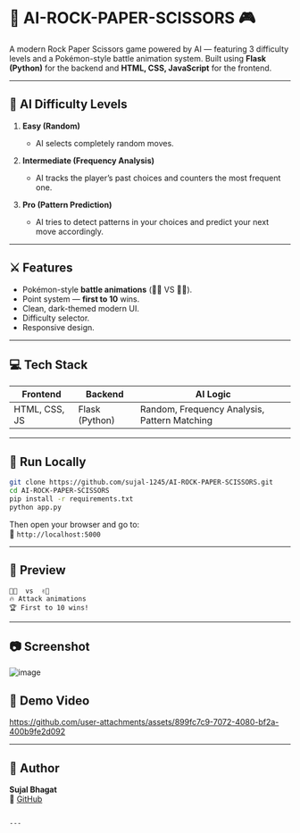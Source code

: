 
# 🤖 AI-ROCK-PAPER-SCISSORS 🎮

A modern Rock Paper Scissors game powered by AI — featuring 3 difficulty levels and a Pokémon-style battle animation system. Built using **Flask (Python)** for the backend and **HTML, CSS, JavaScript** for the frontend.

---

## 🧠 AI Difficulty Levels

1. **Easy (Random)**  
   - AI selects completely random moves.

2. **Intermediate (Frequency Analysis)**  
   - AI tracks the player’s past choices and counters the most frequent one.

3. **Pro (Pattern Prediction)**  
   - AI tries to detect patterns in your choices and predict your next move accordingly.

---

## ⚔️ Features

- Pokémon-style **battle animations** (👊🏻 VS ✌🏻).
- Point system — **first to 10** wins.
- Clean, dark-themed modern UI.
- Difficulty selector.
- Responsive design.

---

## 💻 Tech Stack

| Frontend   | Backend | AI Logic          |
|------------|---------|-------------------|
| HTML, CSS, JS | Flask (Python) | Random, Frequency Analysis, Pattern Matching |

---

## 🚀 Run Locally

```bash
git clone https://github.com/sujal-1245/AI-ROCK-PAPER-SCISSORS.git
cd AI-ROCK-PAPER-SCISSORS
pip install -r requirements.txt
python app.py
```

Then open your browser and go to:  
📍 `http://localhost:5000`

---

## 🔮 Preview

```
👊🏻  vs  ✌🏻
🔥 Attack animations
🏆 First to 10 wins!
```

---

## 📷 Screenshot

![image](https://github.com/user-attachments/assets/ae40736f-4638-4155-9610-10a42f40c64c)


## 🎥 Demo Video

https://github.com/user-attachments/assets/899fc7c9-7072-4080-bf2a-400b9fe2d092



---

## 👤 Author

**Sujal Bhagat**  
📍 [GitHub](https://github.com/sujal-1245)
```

---

